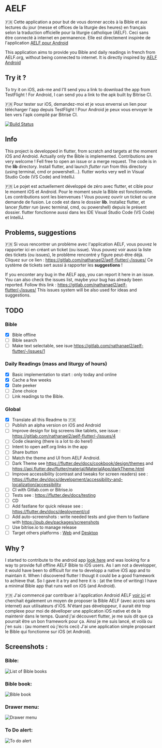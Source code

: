 # AELF
:fr: Cette application a pour but de vous donner accès à la Bible et aux lectures du jour (messe et offices de la liturgie des heures) en français selon la traduction officielle pour la liturgie catholique (AELF). Ceci sans être connecté à internet en permanence. Elle est directement inspirée de l'application [AELF pour Android](https://github.com/HackMyChurch/aelf-dailyreadings/)

This application aims to provide you Bible and daily readings in french from AELF.org, without being connected to internet. It is directly inspired by [AELF Android](https://github.com/HackMyChurch/aelf-dailyreadings/)


## Try it ?
To try it on iOS, ask-me and I'll send you a link to download the app from TestFlight ! For Android, I can send you a link to the apk built by Bitrise CI. 

:fr: Pour tester sur iOS, demandez-moi et je vous enverrai un lien pour télécharger l'app depuis TestFlight ! Pour Android je peux vous envoyer le lien vers l'apk compilé par Bitrise CI.
 

[![Build Status](https://app.bitrise.io/app/2eebdaafcd535b2a/status.svg?token=-dSaCJW2Bi_SgfHPStbl1Q&branch=master)](https://app.bitrise.io/app/2eebdaafcd535b2a) 

## Info 
This project is developped in flutter, from scratch and targets at the moment iOS and Android. 
Actually only the Bible is implemented. Contributions are very welcome ! Fell free to open an issue or a merge request. The code is in the **lib** directory. Install flutter, and launch *flutter run* from this directory (using terminal, cmd or powershell...). flutter works very well in Visual Studio Code (VS Code) and IntelliJ.

🇫🇷 Le pojet est actuellement développé de zéro avec flutter, et cible pour le moment iOS et Android. 
Pour le moment seule la Bible est fonctionnelle. Les contributions sont les bienvenues ! Vous pouvez ouvrir un ticket ou une demande de fusion. Le code est dans le dossier **lib**. Installez flutter, et lancer *flutter run* (avec terminal, cmd, ou powershell) depuis le présent dossier. flutter fonctionne aussi dans les IDE Visual Studio Code (VS Code) et IntelliJ.

## Problems, suggestions

🇫🇷 Si vous rencontrer un problème avec l'application AELF, vous pouvez le rapporter ici en créant un ticket (ou issue). Vous pouvez voir aussi la liste des tickets (ou issues), le problème rencontré y figure peut-être déjà. Cliquez sur ce lien : https://gitlab.com/nathanael2/aelf-flutter/-/issues/ Ce système de tickets sert aussi à rapporter les **suggestions** !

If you enconter any bug in the AELF app, you can report it here in an issue. You can also check the issues list, maybe your bug has already been reported. Follow this link : https://gitlab.com/nathanael2/aelf-flutter/-/issues/ This issues system will be also used for ideas and suggestions. 

## TODO

### Bible 
- [X]   Bible offline
- [ ]   Bible search
- [ ]   Make text selectable, see isue https://gitlab.com/nathanael2/aelf-flutter/-/issues/1

### Daily Readings (mass and liturgy of hours)
- [X]   Basic implementation to start : only today and online
- [X]   Cache a few weeks
- [X]   Date peeker
- [ ]   Zone choice
- [ ]   Link readings to the Bible.

### Global 
- [X]   Translate all this Readme to 🇫🇷
- [ ]   Publish an alpha version on iOS and Android
- [ ]   Improve design for big screens like tablets, see issue : https://gitlab.com/nathanael2/aelf-flutter/-/issues/4 
- [ ]   Code cleaning (there is a lot to do here!)
- [ ]   Intent to open aelf.org links in the app
- [ ]   Share button
- [ ]   Match the theme and UI from AELF Android.
- [ ]   Dark Theme see https://flutter.dev/docs/cookbook/design/themes and https://api.flutter.dev/flutter/material/MaterialApp/darkTheme.html
- [ ]   Improve accessibility (contrast and tweaks for screen readers) see : https://flutter.dev/docs/development/accessibility-and-localization/accessibility 
- [ ]   CI with Gitlab.com or Bitrise.io 
- [ ]   Tests see : https://flutter.dev/docs/testing
- [ ]   CD
  - [ ]   Add fastlane for quick release see : https://flutter.dev/docs/deployment/cd 
  - [ ]   Add auto-screenshots : write needed tests and give them to fastlane with https://pub.dev/packages/screenshots 
  - [ ]   Use bitrise.io to manage release
- [ ]   Target others platforms : [Web](https://flutter.dev/web) and [Desktop](https://flutter.dev/desktop)

## Why ?
I started to contribute to the android app [look here](https://github.com/HackMyChurch/aelf-dailyreadings/pull/7) and was looking for a way to provide full offline AELF Bible to iOS users. As I am not a developper, it would have been to difficult for me to developp a native iOS app and to maintain it. When I discovered flutter I thougt it could be a good framework to achieve that. So I gave it a try and here it is : (at the time of writing) I have a minimal Bible app that runs well on iOS (and Android). 

🇫🇷 J'ai commencé par contribuer à l'application Android AELF [voir ici](https://github.com/HackMyChurch/aelf-dailyreadings/pull/7) et cherchait également un moyen de proposer la Bible AELF (avec accès sans internet) aux utilisateurs d'iOS. N'étant pas développeur, il aurait été trop complexe pour moi de dévelloper une application iOS native et de la maintenir dans le temps. Quand j'ai découvert flutter, je me suis dit que ça pourrait être un bon framework pour ça. Ainsi je me suis lancé, et voilà ou j'en suis : (au moment où j'écris ceci) J'ai une application simple proposant le Bible qui fonctionne sur iOS (et Android). 

## Screenshots :

### Bible: 
![List of Bible books](screenshots/01_home_bible.PNG)

### Bible book: 
![Bible book](screenshots/02_bible_book.PNG)

### Drawer menu: 
![Drawer menu](screenshots/03_drawer_menu.PNG)

### To Do alert: 
![To do alert](screenshots/04_not_dev_screen.PNG)

